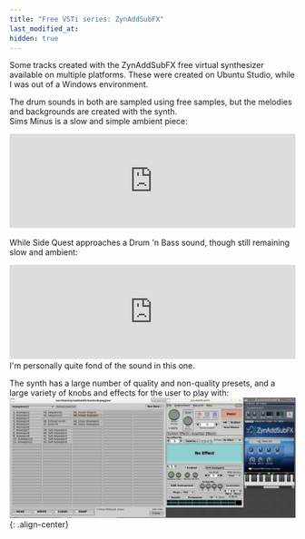 ```yaml
---
title: "Free VSTi series: ZynAddSubFX"
last_modified_at:
hidden: true  
---
```


Some tracks created with the ZynAddSubFX free virtual synthesizer available on multiple platforms. These were created on Ubuntu Studio, while I was out of a Windows environment.   

The drum sounds in both are sampled using free samples, but the melodies and backgrounds are created with the synth.  
Sims Minus is a slow and simple ambient piece:  

<iframe width="100%" height="166" scrolling="no" frameborder="no" allow="autoplay" src="https://w.soundcloud.com/player/?url=https%3A//api.soundcloud.com/tracks/603170907&color=%23ff5500&auto_play=false&hide_related=false&show_comments=true&show_user=true&show_reposts=false&show_teaser=true"></iframe>  

While Side Quest approaches a Drum 'n Bass sound, though still remaining slow and ambient:  
<iframe width="100%" height="166" scrolling="no" frameborder="no" allow="autoplay" src="https://w.soundcloud.com/player/?url=https%3A//api.soundcloud.com/tracks/603938043&color=%23ff5500&auto_play=false&hide_related=false&show_comments=true&show_user=true&show_reposts=false&show_teaser=true"></iframe>
I'm personally quite fond of the sound in this one.  

The synth has a large number of quality and non-quality presets, and a large variety of knobs and effects for the user to play with:  
![center-aligned-image](/images/zynaddsubfx.png){: .align-center}
